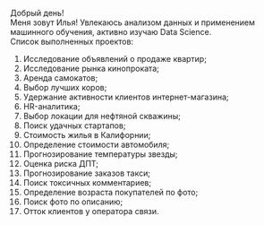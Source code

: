 Добрый день!
<br> Меня зовут Илья! Увлекаюсь анализом данных и применением машинного обучения, активно изучаю Data Science.
<br>Список выполненных проектов:
1. Исследование объявлений о продаже квартир;
2. Исследование рынка кинопроката;
3. Аренда самокатов;
4. Выбор лучших коров;
5. Удержание активности клиентов интернет-магазина;
6. HR-аналитика;
7. Выбор локации для нефтяной скважины;
8. Поиск удачных стартапов;
9. Стоимость жилья в Калифорнии;
10. Определение стоимости автомобиля;
11. Прогнозирование температуры звезды;
12. Оценка риска ДПТ;
13. Прогнозирование заказов такси;
14. Поиск токсичных комментариев;
15. Определение возраста покупателей по фото;
16. Поиск фото по описанию;
17. Отток клиентов у оператора связи.
